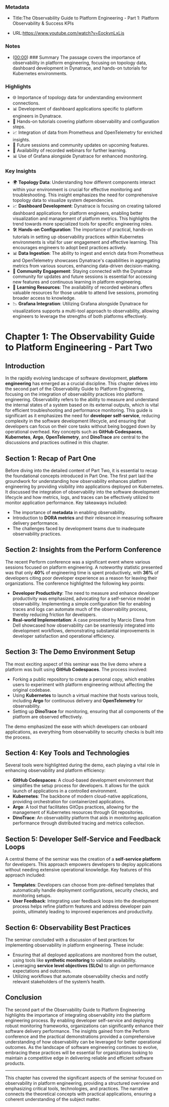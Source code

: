 ### Metadata

- Title:The Observability Guide to Platform Engineering - Part 1: Platform Observability & Success KPIs

- URL:https://www.youtube.com/watch?v=EockvnLxLjs



### Notes

- ([00:00](https://www.youtube.com/watch?v=EockvnLxLjs&t=0s)) ### Summary
The passage covers the importance of observability in platform engineering, focusing on topology data, dashboard development in Dynatrace, and hands-on tutorials for Kubernetes environments.

### Highlights
- 🌐 Importance of topology data for understanding environment connections.  
- 📊 Development of dashboard applications specific to platform engineers in Dynatrace.  
- 🔧 Hands-on tutorials covering platform observability and configuration steps.  
- 📈 Integration of data from Prometheus and OpenTelemetry for enriched insights.  
- 📅 Future sessions and community updates on upcoming features.  
- 🎥 Availability of recorded webinars for further learning.  
- 📊 Use of Grafana alongside Dynatrace for enhanced monitoring.  

### Key Insights
- 🌍 **Topology Data**: Understanding how different components interact within your environment is crucial for effective monitoring and troubleshooting. This insight emphasizes the need for comprehensive topology data to visualize system dependencies.  
- 📈 **Dashboard Development**: Dynatrace is focusing on creating tailored dashboard applications for platform engineers, enabling better visualization and management of platform metrics. This highlights the trend towards more specialized tools for specific engineering roles.  
- 🛠️ **Hands-on Configuration**: The importance of practical, hands-on tutorials in setting up observability practices within Kubernetes environments is vital for user engagement and effective learning. This encourages engineers to adopt best practices actively.  
- 📊 **Data Ingestion**: The ability to ingest and enrich data from Prometheus and OpenTelemetry showcases Dynatrace's capabilities in aggregating metrics from various sources, enhancing data-driven decision-making.  
- 📅 **Community Engagement**: Staying connected with the Dynatrace community for updates and future sessions is essential for accessing new features and continuous learning in platform engineering.  
- 🎥 **Learning Resources**: The availability of recorded webinars offers valuable resources for those unable to attend live sessions, promoting broader access to knowledge.  
- 📉 **Grafana Integration**: Utilizing Grafana alongside Dynatrace for visualizations supports a multi-tool approach to observability, allowing engineers to leverage the strengths of both platforms effectively.

# Chapter 1: The Observability Guide to Platform Engineering - Part Two

## Introduction

In the rapidly evolving landscape of software development, **platform engineering** has emerged as a crucial discipline. This chapter delves into the second part of the Observability Guide to Platform Engineering, focusing on the integration of observability practices into platform engineering. Observability refers to the ability to measure and understand the internal states of a system based on its external outputs, which is vital for efficient troubleshooting and performance monitoring. This guide is significant as it emphasizes the need for **developer self-service**, reducing complexity in the software development lifecycle, and ensuring that developers can focus on their core tasks without being bogged down by operational overhead. Key concepts such as **GitHub Codespaces**, **Kubernetes**, **Argo**, **OpenTelemetry**, and **DinoTrace** are central to the discussions and practices outlined in this chapter.

## Section 1: Recap of Part One

Before diving into the detailed content of Part Two, it is essential to recap the foundational concepts introduced in Part One. The first part laid the groundwork for understanding how observability enhances platform engineering by providing visibility into applications deployed on Kubernetes. It discussed the integration of observability into the software development lifecycle and how metrics, logs, and traces can be effectively utilized to monitor application performance. Key takeaways included:

- The importance of **metadata** in enabling observability.
- Introduction to **DORA metrics** and their relevance in measuring software delivery performance.
- The challenges faced by development teams due to inadequate observability practices.

## Section 2: Insights from the Perform Conference

The recent Perform conference was a significant event where various sessions focused on platform engineering. A noteworthy statistic presented was that only **40%** of engineering time is spent productively, with **36%** of developers citing poor developer experience as a reason for leaving their organizations. The conference highlighted the following key points:

- **Developer Productivity**: The need to measure and enhance developer productivity was emphasized, advocating for a self-service model in observability. Implementing a simple configuration file for enabling traces and logs can automate much of the observability process, thereby reducing friction for developers.
- **Real-world Implementation**: A case presented by Marcio Elena from Dell showcased how observability can be seamlessly integrated into development workflows, demonstrating substantial improvements in developer satisfaction and operational efficiency.

## Section 3: The Demo Environment Setup

The most exciting aspect of this seminar was the live demo where a platform was built using **GitHub Codespaces**. The process involved:

- Forking a public repository to create a personal copy, which enables users to experiment with platform engineering without affecting the original codebase.
- Using **Kubernetes** to launch a virtual machine that hosts various tools, including **Argo** for continuous delivery and **OpenTelemetry** for observability.
- Setting up **DinoTrace** for monitoring, ensuring that all components of the platform are observed effectively.

The demo emphasized the ease with which developers can onboard applications, as everything from observability to security checks is built into the process.

## Section 4: Key Tools and Technologies

Several tools were highlighted during the demo, each playing a vital role in enhancing observability and platform efficiency:

- **GitHub Codespaces**: A cloud-based development environment that simplifies the setup process for developers. It allows for the quick launch of applications in a controlled environment.
- **Kubernetes**: The backbone of modern cloud-native applications, providing orchestration for containerized applications.
- **Argo**: A tool that facilitates GitOps practices, allowing for the management of Kubernetes resources through Git repositories.
- **DinoTrace**: An observability platform that aids in monitoring application performance through distributed tracing and metrics collection.

## Section 5: Developer Self-Service and Feedback Loops

A central theme of the seminar was the creation of a **self-service platform** for developers. This approach empowers developers to deploy applications without needing extensive operational knowledge. Key features of this approach included:

- **Templates**: Developers can choose from pre-defined templates that automatically handle deployment configurations, security checks, and monitoring setups.
- **User Feedback**: Integrating user feedback loops into the development process helps refine platform features and address developer pain points, ultimately leading to improved experiences and productivity.

## Section 6: Observability Best Practices

The seminar concluded with a discussion of best practices for implementing observability in platform engineering. These include:

- Ensuring that all deployed applications are monitored from the outset, using tools like **synthetic monitoring** to validate availability.
- Leveraging **service level objectives (SLOs)** to align on performance expectations and outcomes.
- Utilizing workflows that automate observability checks and notify relevant stakeholders of the system’s health.

## Conclusion

The second part of the Observability Guide to Platform Engineering highlights the importance of integrating observability into the platform engineering process. By enabling developer self-service and deploying robust monitoring frameworks, organizations can significantly enhance their software delivery performance. The insights gained from the Perform conference and the practical demonstrations provided a comprehensive understanding of how observability can be leveraged for better operational outcomes. As the landscape of software engineering continues to evolve, embracing these practices will be essential for organizations looking to maintain a competitive edge in delivering reliable and efficient software products.

---

This chapter has covered the significant aspects of the seminar focused on observability in platform engineering, providing a structured overview and emphasizing critical tools, technologies, and practices. The narrative connects the theoretical concepts with practical applications, ensuring a coherent understanding of the subject matter.


